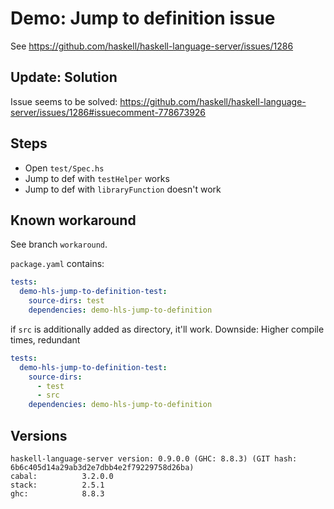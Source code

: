 # Demo: Jump to definition issue

See <https://github.com/haskell/haskell-language-server/issues/1286>

## Update: Solution

Issue seems to be solved: <https://github.com/haskell/haskell-language-server/issues/1286#issuecomment-778673926>


## Steps

- Open `test/Spec.hs`
- Jump to def with `testHelper` works
- Jump to def with `libraryFunction` doesn't work

## Known workaround

See branch `workaround`.

`package.yaml` contains:

```yaml
tests:
  demo-hls-jump-to-definition-test:
    source-dirs: test
    dependencies: demo-hls-jump-to-definition
```

if `src` is additionally added as directory, it'll work.
Downside: Higher compile times, redundant

```yaml
tests:
  demo-hls-jump-to-definition-test:
    source-dirs:
      - test
      - src
    dependencies: demo-hls-jump-to-definition
```

## Versions

```
haskell-language-server version: 0.9.0.0 (GHC: 8.8.3) (GIT hash: 6b6c405d14a29ab3d2e7dbb4e2f79229758d26ba)
cabal:          3.2.0.0
stack:          2.5.1
ghc:            8.8.3
```
